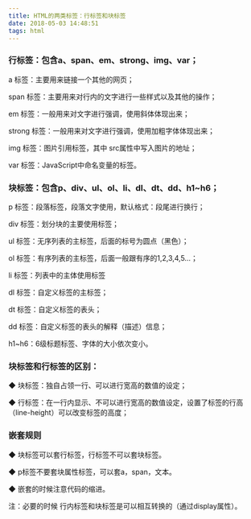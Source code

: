 ```yaml
---
title: HTML的两类标签：行标签和块标签
date: 2018-05-03 14:48:51
tags: html
---
```




### 行标签：包含a、span、em、strong、img、var；

a 标签：主要用来链接一个其他的网页；

span 标签：主要用来对行内的文字进行一些样式以及其他的操作；

em 标签：一般用来对文字进行强调，使用斜体体现出来；

strong 标签：一般用来对文字进行强调，使用加粗字体体现出来；

img 标签：图片引用标签，其中 src属性中写入图片的地址；

var 标签：JavaScript中命名变量的标签。

<!--more-->

### 块标签：包含p、div、ul、ol、li、dl、dt、dd、h1~h6；

p 标签：段落标签，段落文字使用，默认格式：段尾进行换行；

div 标签：划分块的主要使用标签；

ul 标签：无序列表的主标签，后面的标号为圆点（黑色）；

ol 标签：有序列表的主标签，后面一般跟有序的1,2,3,4,5…；

li 标签：列表中的主体使用标签

dl 标签：自定义标签的主标签；

dt 标签：自定义标签的表头；

dd 标签：自定义标签的表头的解释（描述）信息；

h1~h6：6级标题标签、字体的大小依次变小。



### 块标签和行标签的区别：

◆ 块标签：独自占领一行、可以进行宽高的数值的设定；

◆ 行标签：在一行内显示、不可以进行宽高的数值设定，设置了标签的行高（line-height）可以改变标签的高度；

### 嵌套规则

◆ 块标签可以套行标签，行标签不可以套块标签。

◆ p标签不要套块属性标签，可以套a，span，文本。

◆ 嵌套的时候注意代码的缩进。

注：必要的时候 行内标签和块标签是可以相互转换的（通过display属性）。

